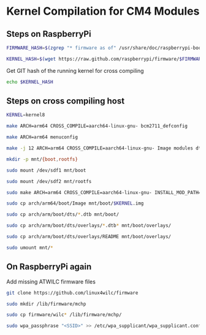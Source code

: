 # Kernel Compilation for CM4 Modules

## Steps on RaspberryPi

```bash
FIRMWARE_HASH=$(zgrep "* firmware as of" /usr/share/doc/raspberrypi-bootloader/changelog.Debian.gz | head -1 | awk '{ print $5 }')
```

```bash
KERNEL_HASH=$(wget https://raw.github.com/raspberrypi/firmware/$FIRMWARE_HASH/extra/git_hash -O -)
```

Get GIT hash of the running kernel for cross compiling

```bash
echo $KERNEL_HASH
```

## Steps on cross compiling host

```bash
KERNEL=kernel8
```

```bash
make ARCH=arm64 CROSS_COMPILE=aarch64-linux-gnu- bcm2711_defconfig
```

```bash
make ARCH=arm64 menuconfig
```

```bash
make -j 12 ARCH=arm64 CROSS_COMPILE=aarch64-linux-gnu- Image modules dtbs
```

```bash
mkdir -p mnt/{boot,rootfs}
```

```bash
sudo mount /dev/sdf1 mnt/boot
```

```bash
sudo mount /dev/sdf2 mnt/rootfs
```

```bash
sudo make ARCH=arm64 CROSS_COMPILE=aarch64-linux-gnu- INSTALL_MOD_PATH=mnt/rootfs modules_install
```

```bash
sudo cp arch/arm64/boot/Image mnt/boot/$KERNEL.img
```

```bash
sudo cp arch/arm/boot/dts/*.dtb mnt/boot/
```

```bash
sudo cp arch/arm/boot/dts/overlays/*.dtb* mnt/boot/overlays/
```

```bash
sudo cp arch/arm/boot/dts/overlays/README mnt/boot/overlays/
```

```bash
sudo umount mnt/*
```
## On RaspberryPi again

Add missing ATWILC firmware files

```bash
git clone https://github.com/linux4wilc/firmware
```

```bash
sudo mkdir /lib/firmware/mchp
```

```bash
sudo cp firmware/wilc* /lib/firmware/mchp/
```

```bash
sudo wpa_passphrase "<SSID>" >> /etc/wpa_supplicant/wpa_supplicant.conf
```

